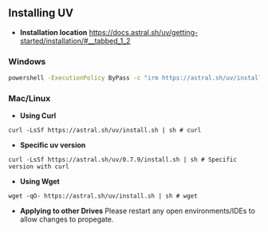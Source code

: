 ## Installing UV
* **Installation location** https://docs.astral.sh/uv/getting-started/installation/#__tabbed_1_2
### Windows
```bash 
powershell -ExecutionPolicy ByPass -c "irm https://astral.sh/uv/install.ps1 | iex" 
```

### Mac/Linux
* **Using Curl**
```
curl -LsSf https://astral.sh/uv/install.sh | sh # curl
```
* **Specific uv version**
```
curl -LsSf https://astral.sh/uv/0.7.9/install.sh | sh # Specific version with curl
```
* **Using Wget**
```
wget -qO- https://astral.sh/uv/install.sh | sh # wget
```

* **Applying to other Drives** Please restart any open environments/IDEs to allow changes to propegate. 